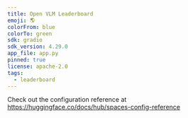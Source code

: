 ```yaml
---
title: Open VLM Leaderboard
emoji: 🌎
colorFrom: blue
colorTo: green
sdk: gradio
sdk_version: 4.29.0
app_file: app.py
pinned: true
license: apache-2.0
tags:
  - leaderboard
---
```


Check out the configuration reference at https://huggingface.co/docs/hub/spaces-config-reference
